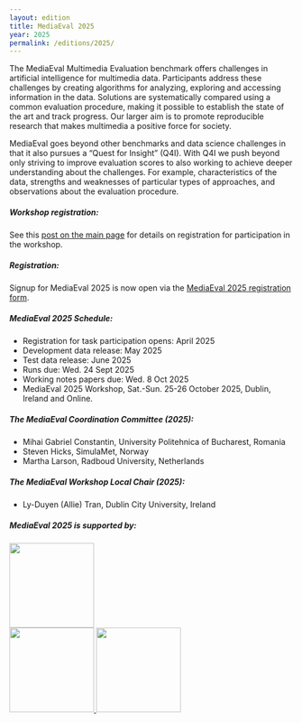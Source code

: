 ```yaml
---
layout: edition
title: MediaEval 2025
year: 2025
permalink: /editions/2025/
---
```


The MediaEval Multimedia Evaluation benchmark offers challenges in artificial intelligence for multimedia data. 
Participants address these challenges by creating algorithms for analyzing, exploring and accessing information in the data. Solutions are systematically compared using a common evaluation procedure, 
making it possible to establish the state of the art and track progress. Our larger aim is to promote reproducible research that makes multimedia a positive force for society.

MediaEval goes beyond other benchmarks and data science challenges in that it also pursues a “Quest for Insight” (Q4I). With Q4I we push beyond only striving to improve evaluation 
scores to also working to achieve deeper understanding about the challenges. For example, characteristics of the data, strengths and weaknesses of particular types of approaches, and observations 
about the evaluation procedure.

##### Workshop registration:
See this [post on the main page](https://multimediaeval.github.io/2025/09/18/workshop-registration.html) for details on registration for participation in the workshop.

##### Registration:
Signup for MediaEval 2025 is now open via the [MediaEval 2025 registration form](https://forms.gle/y7v1VLP7D9vsbuqv5).

##### MediaEval 2025 Schedule:
* Registration for task participation opens: April 2025
* Development data release: May 2025
* Test data release: June 2025
* Runs due: Wed. 24 Sept 2025
* Working notes papers due: Wed. 8 Oct 2025
* MediaEval 2025 Workshop, Sat.-Sun. 25-26 October 2025, Dublin, Ireland and Online.

##### The MediaEval Coordination Committee (2025): 
* Mihai Gabriel Constantin, University Politehnica of Bucharest, Romania
* Steven Hicks, SimulaMet, Norway
* Martha Larson, Radboud University, Netherlands

##### The MediaEval Workshop Local Chair (2025):
* Ly-Duyen (Allie) Tran, Dublin City University, Ireland

##### MediaEval 2025 is supported by:

<a href="https://www.sigmm.org/">
 <img src="https://multimediaeval.github.io/editions/2020/docs/sigmmlogo.gif" width=150/>
</a><br>
<a href="https://www.adaptcentre.ie/">
  <img src="https://multimediaeval.github.io/editions/2025/docs/adaptlogo.jpg" width=150/>
</a>
<a href="https://aicode-project.eu/">
   <img src="https://multimediaeval.github.io/editions/2025/docs/ai-code-1.png" width=150/>
</a>
